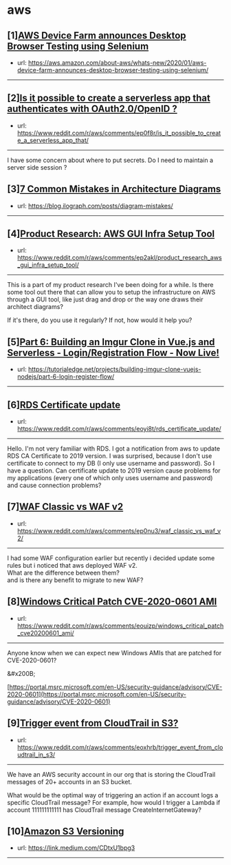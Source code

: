 # aws
## [1][AWS Device Farm announces Desktop Browser Testing using Selenium](https://www.reddit.com/r/aws/comments/eor8md/aws_device_farm_announces_desktop_browser_testing/)
- url: https://aws.amazon.com/about-aws/whats-new/2020/01/aws-device-farm-announces-desktop-browser-testing-using-selenium/
---

## [2][Is it possible to create a serverless app that authenticates with OAuth2.0/OpenID ?](https://www.reddit.com/r/aws/comments/ep0f8r/is_it_possible_to_create_a_serverless_app_that/)
- url: https://www.reddit.com/r/aws/comments/ep0f8r/is_it_possible_to_create_a_serverless_app_that/
---
I have some concern about where to put secrets.  Do I need to maintain a server side session ?
## [3][7 Common Mistakes in Architecture Diagrams](https://www.reddit.com/r/aws/comments/eokico/7_common_mistakes_in_architecture_diagrams/)
- url: https://blog.ilograph.com/posts/diagram-mistakes/
---

## [4][Product Research: AWS GUI Infra Setup Tool](https://www.reddit.com/r/aws/comments/ep2akl/product_research_aws_gui_infra_setup_tool/)
- url: https://www.reddit.com/r/aws/comments/ep2akl/product_research_aws_gui_infra_setup_tool/
---
This is a part of my product research I've been doing for a while. Is there some tool out there that can allow you to setup the infrastructure on AWS through a GUI tool, like just drag and drop or the way one draws their architect diagrams?

If it's there, do you use it regularly? If not, how would it help you?
## [5][Part 6: Building an Imgur Clone in Vue.js and Serverless - Login/Registration Flow - Now Live!](https://www.reddit.com/r/aws/comments/ep23iv/part_6_building_an_imgur_clone_in_vuejs_and/)
- url: https://tutorialedge.net/projects/building-imgur-clone-vuejs-nodejs/part-6-login-register-flow/
---

## [6][RDS Certificate update](https://www.reddit.com/r/aws/comments/eoyi8t/rds_certificate_update/)
- url: https://www.reddit.com/r/aws/comments/eoyi8t/rds_certificate_update/
---
Hello. I'm not very familiar with RDS. I got a notification from aws to update RDS CA Certificate to 2019 version. I was surprised, because I don't use certificate to connect to my DB (I only use username and password).
So I have a question. Can certificate update to 2019 version cause problems for my applications (every one of which only uses username and password) and cause connection problems?
## [7][WAF Classic vs WAF v2](https://www.reddit.com/r/aws/comments/ep0nu3/waf_classic_vs_waf_v2/)
- url: https://www.reddit.com/r/aws/comments/ep0nu3/waf_classic_vs_waf_v2/
---
I had some WAF configuration earlier but recently i decided update some rules but i noticed that aws deployed WAF v2.  
What are the difference between them?  
 and is there any benefit  to migrate to new WAF?
## [8][Windows Critical Patch CVE-2020-0601 AMI](https://www.reddit.com/r/aws/comments/eouizp/windows_critical_patch_cve20200601_ami/)
- url: https://www.reddit.com/r/aws/comments/eouizp/windows_critical_patch_cve20200601_ami/
---
Anyone know when we can expect new Windows AMIs that are patched for CVE-2020-0601?

&amp;#x200B;

 [https://portal.msrc.microsoft.com/en-US/security-guidance/advisory/CVE-2020-0601](https://portal.msrc.microsoft.com/en-US/security-guidance/advisory/CVE-2020-0601)
## [9][Trigger event from CloudTrail in S3?](https://www.reddit.com/r/aws/comments/eoxhrb/trigger_event_from_cloudtrail_in_s3/)
- url: https://www.reddit.com/r/aws/comments/eoxhrb/trigger_event_from_cloudtrail_in_s3/
---
We have an AWS security account in our org that is storing the CloudTrail messages of 20+ accounts in an S3 bucket.

What would be the optimal way of triggering an action if an account logs a specific CloudTrail message? 
For example, how would I trigger a Lambda if account 111111111111 has CloudTrail message CreateInternetGateway?
## [10][Amazon S3 Versioning](https://www.reddit.com/r/aws/comments/eozhaf/amazon_s3_versioning/)
- url: https://link.medium.com/CDtxU1bpg3
---

